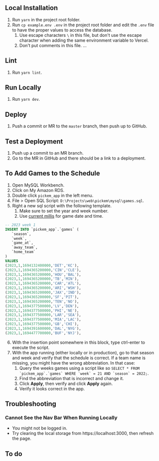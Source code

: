 ## Local Installation

1. Run `yarn` in the project root folder.
2. Run `cp example.env .env` in the project root folder and edit the `.env` file to have the proper values to access the database.
   1. Use escape characters `\` in this file, but don't use the escape character when adding the same environment variable to Vercel.
   2. Don't put comments in this file.
      ...

## Lint

1. Run `yarn lint`.

## Run Locally

1. Run `yarn dev`.

## Deploy

1. Push a commit or MR to the `master` branch, then push up to GitHub.

## Test a Deployment

1. Push up a commit to an MR branch.
2. Go to the MR in GitHub and there should be a link to a deployment.

## To Add Games to the Schedule

1. Open MySQL Workbench.
2. Click on My Amazon RDS.
3. Double click `pickem_app` in the left menu.
4. File > Open SQL Script: `D:\Projects\web\pickem\mysql\games.sql`.
5. Right a new sql script with the following template.
   1. Make sure to set the year and week number.
   2. Use [current millis](https://currentmillis.com/) for game date and time.

```sql
-- 2023 week 1
INSERT INTO `pickem_app`.`games` (
   `season`,
   `week`,
   `game_at`,
   `away_team`,
   `home_team`
)
VALUES
(2023,1,1694132400000,'DET','KC'),
(2023,1,1694365200000,'CIN','CLE'),
(2023,1,1694365200000,'HOU','BAL'),
(2023,1,1694365200000,'TB','MIN'),
(2023,1,1694365200000,'CAR','ATL'),
(2023,1,1694365200000,'ARI','WSH'),
(2023,1,1694365200000,'JAX','IND'),
(2023,1,1694365200000,'SF','PIT'),
(2023,1,1694365200000,'TEN','NO'),
(2023,1,1694377500000,'LV','DEN'),
(2023,1,1694377500000,'PHI','NE'),
(2023,1,1694377500000,'LAR','SEA'),
(2023,1,1694377500000,'MIA','LAC'),
(2023,1,1694377500000,'GB','CHI'),
(2023,1,1694391600000,'DAL','NYG'),
(2023,1,1694477700000,'BUF','NYJ'),
```

6. With the insertion point somewhere in this block, type ctrl-enter to execute the script.
7. With the app running (either locally or in production), go to that season and week and verify that the schedule is correct. If a team name is missing, you might have the wrong abbreviation. In that case:
   1. Query the weeks games using a script like so `` SELECT * FROM `pickem_app`.`games` WHERE `week` = 21 AND `season` = 2022; ``.
   2. Find the abbreviation that is incorrect and change it.
   3. Click **Apply**, then verify and click **Apply** again.
   4. Verify it looks correct in the app.

## Troubleshooting

### Cannot See the Nav Bar When Running Locally

-  You might not be logged in.
-  Try clearing the local storage from https://localhost:3000, then refresh the page.

## To do
